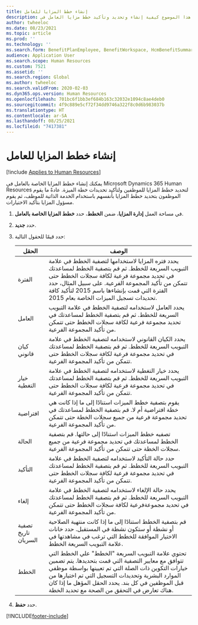 ```yaml
---
title: إنشاء خطط المزايا للعامل
description: يوضح هذا الموضوع كيفية إنشاء وتحديد وتأكيد خطط مزايا العامل في Microsoft Dynamics 365 Human Resources.
author: twheeloc
ms.date: 08/23/2021
ms.topic: article
ms.prod: ''
ms.technology: ''
ms.search.form: BenefitPlanEmployee, BenefitWorkspace, HcmBenefitSummaryPart
audience: Application User
ms.search.scope: Human Resources
ms.custom: 7521
ms.assetid: ''
ms.search.region: Global
ms.author: twheeloc
ms.search.validFrom: 2020-02-03
ms.dyn365.ops.version: Human Resources
ms.openlocfilehash: 701bc6f1bb3ef684b163c32032e1094c8ae4deb0
ms.sourcegitcommit: 4f9c889e5cf72f34dd9746a322f8c0d6b983037b
ms.translationtype: HT
ms.contentlocale: ar-SA
ms.lasthandoff: 08/25/2021
ms.locfileid: "7417381"
---
```

# <a name="create-worker-benefit-plans"></a>إنشاء خطط المزايا للعامل

[!include [Applies to Human Resources](../includes/applies-to-hr.md)]

يمكنك إنشاء خطط المزايا الخاصة بالعامل في Microsoft Dynamics 365 Human Resources لتحديد خطط المزايا للموظفين ولتأكيد تحديدات خطة الميزة. عادةً ما يقوم الموظفون بتحديد خطط المزايا بأنفسهم باستخدام الخدمة الذاتية للموظف، ثم يقوم مسؤول المزايا بتأكيد الاختيارات. 

1. في مساحة العمل **إدارة المزايا**، ضمن **الخطط**، حدد **خطط المزايا الخاصة بالعامل**.

2. حدد **جديد**.

3. حدد قيمًا للحقول التالية:

   | الحقل | ‏‏الوصف |
   | --- | --- |
   | الفترة | يحدد فتره المزايا لاستخدامها لتصفية الخطط في علامة التبويب السريعة للخطط. ثم قم بتصفية الخطط لمساعدتك في تحديد مجموعة فرعية لكافة سجلات الخطط حتى تتمكن من تأكيد المجموعة الفرعية. على سبيل المثال، حدد الفترة التي قمت بإنشاءها باسم 2015 لتأكيد كافة تحديدات تسجيل الميزات الخاصة بعام 2015. |
   | العامل | يحدد العامل لاستخدامه لتصفية الخطط في علامة التبويب السريعة للخطط. ثم قم بتصفية الخطط لمساعدتك في تحديد مجموعة فرعية لكافة سجلات الخطط حتى تتمكن من تأكيد المجموعة الفرعية. |
   | كيان قانوني | يحدد الكيان القانوني لاستخدامه لتصفية الخطط في علامة التبويب السريعة للخطط. ثم قم بتصفية الخطط لمساعدتك في تحديد مجموعة فرعية لكافة سجلات الخطط حتى تتمكن من تأكيد المجموعة الفرعية. |
   | خيار التغطية | يحدد خيار التغطية لاستخدامه لتصفية الخطط في علامة التبويب السريعة للخطط. ثم قم بتصفية الخطط لمساعدتك في تحديد مجموعة فرعية لكافة سجلات الخطط حتى تتمكن من تأكيد المجموعة الفرعية. |
   | افتراضية | يقوم بتصفية خطط الميزات استنادًا إلى ما إذا كانت هي خطة افتراضية أم لا. قم بتصفية الخطط لمساعدتك في تحديد مجموعة فرعية من جميع سجلات الخطة حتى تتمكن من تأكيد المجموعة الفرعية. |
   | الحالة | تصفيه خطط الميزات استنادًا إلى حالتها. قم بتصفية الخطط لمساعدتك في تحديد مجموعة فرعية من جميع سجلات الخطة حتى تتمكن من تأكيد المجموعة الفرعية. |
   | التأكيد | حدد حالة التأكيد لاستخدامه لتصفية الخطط في علامة التبويب السريعة للخطط. ثم قم بتصفية الخطط لمساعدتك في تحديد مجموعة فرعية لكافة سجلات الخطط حتى تتمكن من تأكيد المجموعة الفرعية. |
   | إلغاء | يحدد حالة الإلغاء لاستخدامه لتصفية الخطط في علامة التبويب السريعة للخطط. ثم قم بتصفية الخطط لمساعدتك في تحديد مجموعةفرعية لكافة سجلات الخطط حتى تتمكن من تأكيد المجموعة الفرعية. |
   | تصفية تاريخ السريان | قم بتصفية الخطط استنادًا إلى ما إذا كانت منتهية الصلاحية أو نشطة أو ستكون نشطة في المستقبل. حدد خانات الاختيار الموافقة للخطط التي ترغب في مشاهدتها في علامة التبويب السريعة الخطط. |
   | الخطط | تحتوي علامة التبويب السريعة "الخطط" علي الخطط التي تتوافق مع معايير التصفية التي قمت بتحديدها. يتم تضمين خيارات التكوين ذات الصلة التي تم تعيينها بواسطة موظفي الموارد البشرية وتحديدات التسجيل التي تم اختيارها من قبل الموظفين في كل بند. يحدد الحقل المؤهل ما إذا كان هناك تعارض في التحقق من الصحة مع تحديد الخطة. |

4. حدد **حفظ**.


[!INCLUDE[footer-include](../includes/footer-banner.md)]
